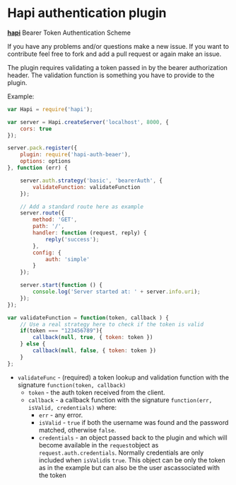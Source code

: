 # Hapi authentication plugin

[**hapi**](https://github.com/hapijs/hapi) Bearer Token Authentication Scheme

If you have any problems and/or questions make a new issue.
If you want to contribute feel free to fork and add a pull request or again make an issue.

The plugin requires validating a token passed in by the bearer authorization header. The validation function is something you have to provide to the plugin.

Example: 

```javascript
var Hapi = require('hapi');

var server = Hapi.createServer('localhost', 8000, {
    cors: true
});

server.pack.register({
    plugin: require('hapi-auth-beaer'),
    options: options
}, function (err) {

    server.auth.strategy('basic', 'bearerAuth', {
        validateFunction: validateFunction
    });

    // Add a standard route here as example
    server.route({ 
        method: 'GET', 
        path: '/', 
        handler: function (request, reply) {
            reply('success');
        }, 
        config: { 
            auth: 'simple' 
        } 
    });

    server.start(function () {
        console.log('Server started at: ' + server.info.uri);
    });
});

var validateFunction = function(token, callback ) {
    // Use a real strategy here to check if the token is valid
    if(token === "123456789"){
        callback(null, true, { token: token })
    } else {
        callback(null, false, { token: token })
    }
};
```

- `validateFunc` - (required) a token lookup and validation function with the signature `function(token, callback)`
    - `token` - the auth token received from the client.
    - `callback` - a callback function with the signature `function(err, isValid, credentials)` where:
        - `err` - any error.
        - `isValid` - `true` if both the username was found and the password matched, otherwise `false`.
        - `credentials` - an object passed back to the plugin and which will become available in the `request`object as `request.auth.credentials`. Normally credentials are only included when `isValid`is `true`. This object can be only the token as in the example but can also be the user ascassociated with the token